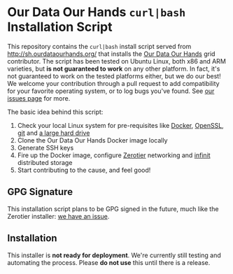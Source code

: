 # Our Data Our Hands `curl|bash` Installation Script
This repository contains the `curl|bash` install script served from http://sh.ourdataourhands.org/ that installs the [Our Data Our Hands](http://ourdataourhands.org) grid contributor. The script has been tested on Ubuntu Linux, both x86 and ARM varieties, but **is not guaranteed to work** on any other platform. In fact, it's not guaranteed to work on the tested platforms either, but we do our best! We welcome your contribution through a pull request to add compatibility for your favorite operating system, or to log bugs you've found. See [our issues page](https://github.com/ourdataourhands/install.ourdataourhands.org/issues) for more.

The basic idea behind this script:

1. Check your local Linux system for pre-requisites like [Docker](https://www.docker.com/), [OpenSSL](https://www.openssl.org/), [git](https://git-scm.com/) and [a large hard drive](http://a.co/0jHW6KQ)
2. Clone the Our Data Our Hands Docker image locally
3. Generate SSH keys
4. Fire up the Docker image, configure [Zerotier](https://github.com/zerotier/) networking and [infinit](https://infinit.sh/) distributed storage
5. Start contributing to the cause, and feel good!

## GPG Signature
This installation script plans to be GPG signed in the future, much like the Zerotier installer: [we have an issue](https://github.com/ourdataourhands/install.ourdataourhands.org/issues/2).

## Installation
This installer is **not ready for deployment**. We're currently still testing and automating the process. Please **do not use** this until there is a release.
